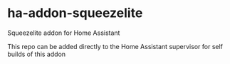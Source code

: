 # ha-addon-squeezelite
Squeezelite addon for Home Assistant

This repo can be added directly to the Home Assistant supervisor for self builds of this addon
